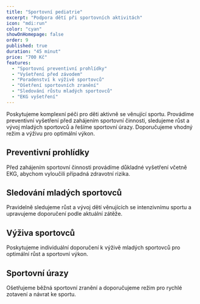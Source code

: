 ```yaml
---
title: "Sportovní pediatrie"
excerpt: "Podpora dětí při sportovních aktivitách"
icon: "mdi:run"
color: "cyan"
showOnHomepage: false
order: 9
published: true
duration: "45 minut"
price: "700 Kč"
features:
  - "Sportovní preventivní prohlídky"
  - "Vyšetření před závodem"
  - "Poradenství k výživě sportovců"
  - "Ošetření sportovních zranění"
  - "Sledování růstu mladých sportovců"
  - "EKG vyšetření"
---
```


Poskytujeme komplexní péči pro děti aktivně se věnující sportu. Provádíme preventivní vyšetření před zahájením sportovní činnosti, sledujeme růst a vývoj mladých sportovců a řešíme sportovní úrazy. Doporučujeme vhodný režim a výživu pro optimální výkon.

## Preventivní prohlídky

Před zahájením sportovní činnosti provádíme důkladné vyšetření včetně EKG, abychom vyloučili případná zdravotní rizika.

## Sledování mladých sportovců

Pravidelně sledujeme růst a vývoj dětí věnujících se intenzivnímu sportu a upravujeme doporučení podle aktuální zátěže.

## Výživa sportovců

Poskytujeme individuální doporučení k výživě mladých sportovců pro optimální růst a sportovní výkon.

## Sportovní úrazy

Ošetřujeme běžná sportovní zranění a doporučujeme režim pro rychlé zotavení a návrat ke sportu.

